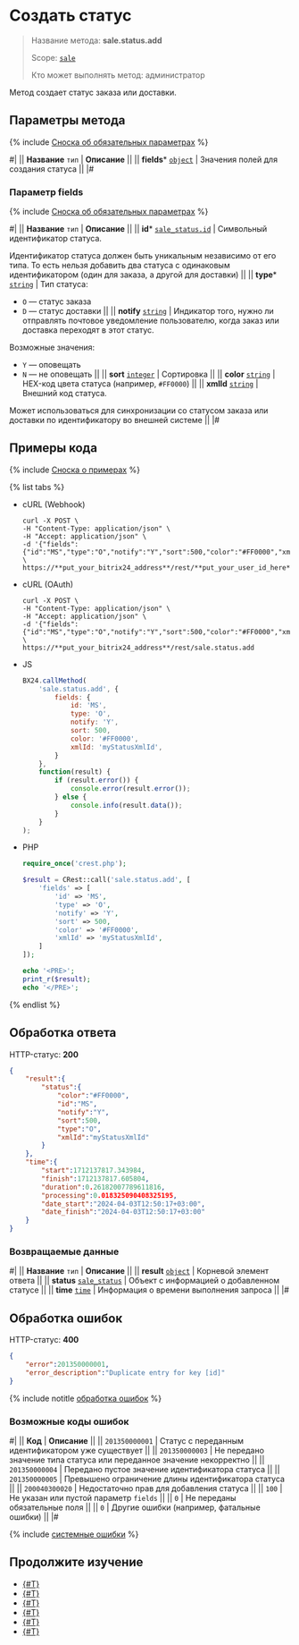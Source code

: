 # Создать статус

> Название метода: **sale.status.add**
>
> Scope: [`sale`](../../scopes/permissions.md)
>
> Кто может выполнять метод: администратор

Метод создает статус заказа или доставки.

## Параметры метода

{% include [Сноска об обязательных параметрах](../../../_includes/required.md) %}

#|
|| **Название**
`тип` | **Описание** ||
|| **fields***
[`object`](../../data-types.md) | Значения полей для создания статуса ||
|#

### Параметр fields

{% include [Сноска об обязательных параметрах](../../../_includes/required.md) %}

#|
|| **Название**
`тип` | **Описание** ||
|| **id***
[`sale_status.id`](../data-types.md) | Символьный идентификатор статуса.

Идентификатор статуса должен быть уникальным независимо от его типа. То есть нельзя добавить два статуса с одинаковым идентификатором (один для заказа, а другой для доставки)
||
|| **type***
[`string`](../../data-types.md) | Тип статуса:
- `O` — статус заказа
- `D` — статус доставки ||
|| **notify**
[`string`](../../data-types.md) | Индикатор того, нужно ли отправлять почтовое уведомление пользователю, когда заказ или доставка переходят в этот статус.

Возможные значения:
- `Y` — оповещать
- `N` — не оповещать
 ||
|| **sort**
[`integer`](../../data-types.md) | Сортировка ||
|| **color**
[`string`](../../data-types.md) | HEX-код цвета статуса (например, `#FF0000`) ||
|| **xmlId**
[`string`](../../data-types.md) | Внешний код статуса.

Может использоваться для синхронизации со статусом заказа или доставки по идентификатору во внешней системе
||
|#

## Примеры кода

{% include [Сноска о примерах](../../../_includes/examples.md) %}

{% list tabs %}

- cURL (Webhook)

    ```http
    curl -X POST \
    -H "Content-Type: application/json" \
    -H "Accept: application/json" \
    -d '{"fields":{"id":"MS","type":"O","notify":"Y","sort":500,"color":"#FF0000","xmlId":"myStatusXmlId"}}' \
    https://**put_your_bitrix24_address**/rest/**put_your_user_id_here**/**put_your_webbhook_here**/sale.status.add
    ```

- cURL (OAuth)

    ```http
    curl -X POST \
    -H "Content-Type: application/json" \
    -H "Accept: application/json" \
    -d '{"fields":{"id":"MS","type":"O","notify":"Y","sort":500,"color":"#FF0000","xmlId":"myStatusXmlId"},"auth":"**put_access_token_here**"}' \
    https://**put_your_bitrix24_address**/rest/sale.status.add
    ```

- JS

    ```js
    BX24.callMethod(
        'sale.status.add', {
            fields: {
                id: 'MS',
                type: 'O',
                notify: 'Y',
                sort: 500,
                color: '#FF0000',
                xmlId: 'myStatusXmlId',
            }
        },
        function(result) {
            if (result.error()) {
                console.error(result.error());
            } else {
                console.info(result.data());
            }
        }
    );
    ```

- PHP

    ```php
    require_once('crest.php');

    $result = CRest::call('sale.status.add', [
        'fields' => [
            'id' => 'MS',
            'type' => 'O',
            'notify' => 'Y',
            'sort' => 500,
            'color' => '#FF0000',
            'xmlId' => 'myStatusXmlId',
        ]
    ]);

    echo '<PRE>';
    print_r($result);
    echo '</PRE>';
    ```

{% endlist %}

## Обработка ответа

HTTP-статус: **200**

```json
{
    "result":{
        "status":{
            "color":"#FF0000",
            "id":"MS",
            "notify":"Y",
            "sort":500,
            "type":"O",
            "xmlId":"myStatusXmlId"
        }
    },
    "time":{
        "start":1712137817.343984,
        "finish":1712137817.605804,
        "duration":0.26182007789611816,
        "processing":0.018325090408325195,
        "date_start":"2024-04-03T12:50:17+03:00",
        "date_finish":"2024-04-03T12:50:17+03:00"
    }
}
```

### Возвращаемые данные

#|
|| **Название**
`тип` | **Описание** ||
|| **result**
[`object`](../../data-types.md) | Корневой элемент ответа ||
|| **status**
[`sale_status`](../data-types.md) | Объект с информацией о добавленном статусе ||
|| **time**
[`time`](../../data-types.md) | Информация о времени выполнения запроса ||
|#

## Обработка ошибок

HTTP-статус: **400**

```json
{
    "error":201350000001,
    "error_description":"Duplicate entry for key [id]"
}
```

{% include notitle [обработка ошибок](../../../_includes/error-info.md) %}

### Возможные коды ошибок

#|
|| **Код** | **Описание** ||
|| `201350000001` | Статус с переданным идентификатором уже существует ||
|| `201350000003` | Не передано значение типа статуса или переданное значение некорректно ||
|| `201350000004` | Передано пустое значение идентификатора статуса ||
|| `201350000005` | Превышено ограничение длины идентификатора статуса ||
|| `200040300020` | Недостаточно прав для добавления статуса ||
|| `100` | Не указан или пустой параметр `fields` ||
|| `0` | Не переданы обязательные поля ||
|| `0` | Другие ошибки (например, фатальные ошибки) ||
|#

{% include [системные ошибки](../../../_includes/system-errors.md) %}

## Продолжите изучение

- [{#T}](./index.md)
- [{#T}](./sale-status-update.md)
- [{#T}](./sale-status-get.md)
- [{#T}](./sale-status-list.md)
- [{#T}](./sale-status-delete.md)
- [{#T}](./sale-status-get-fields.md)